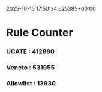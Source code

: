 2025-10-15 17:50:34.625385+00:00
# Rule Counter 
 ### UCATE : 412880

 ### Veneto : 531955

 ### Allowlist : 13930